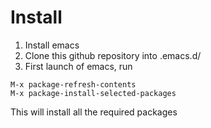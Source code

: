 # Install

1. Install emacs
2. Clone this github repository into .emacs.d/
3. First launch of emacs, run

```
M-x package-refresh-contents
M-x package-install-selected-packages
```

This will install all the required packages